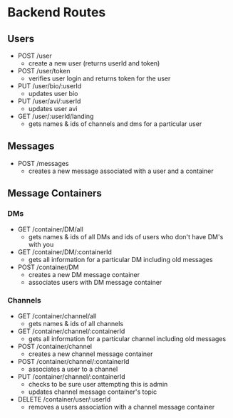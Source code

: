 # Backend Routes

## Users
  * POST /user
    - create a new user (returns userId and token)
  * POST /user/token
    - verifies user login and returns token for the user
  * PUT /user/bio/:userId
    - updates user bio
  * PUT /user/avi/:userId
    - updates user avi
  * GET /user/:userId/landing
    - gets names & ids of channels and dms for a particular user

## Messages
  * POST /messages
    - creates a new message associated with a user and a container

## Message Containers
### DMs
  * GET /container/DM/all
    - gets names & ids of all DMs and ids of users who don't have DM's with you
  * GET /container/DM/:containerId
    - gets all information for a particular DM including old messages
  * POST /container/DM
    - creates a new DM message container
    - associates users with DM message container
### Channels
  * GET /container/channel/all
    - gets names & ids of all channels
  * GET /container/channel/:containerId
    - gets all information for a particular channel including old messages
  * POST /container/channel
    - creates a new channel message container
  * POST /container/channel/:containerId
    - associates a user to a channel
  * PUT /container/channel/:containerId
    - checks to be sure user attempting this is admin
    - updates channel message container's topic
  * DELETE /container/user/:userId
    - removes a users association with a channel message container

